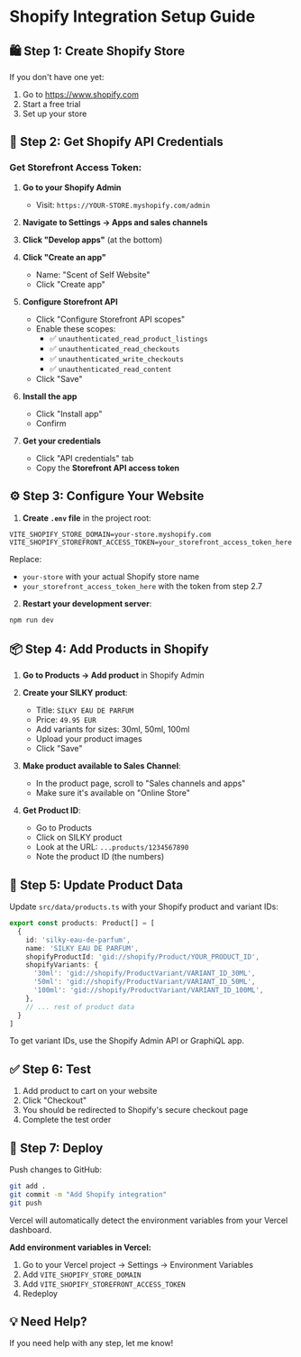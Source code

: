 # Shopify Integration Setup Guide

## 🛍️ Step 1: Create Shopify Store

If you don't have one yet:
1. Go to https://www.shopify.com
2. Start a free trial
3. Set up your store

## 🔑 Step 2: Get Shopify API Credentials

### Get Storefront Access Token:

1. **Go to your Shopify Admin**
   - Visit: `https://YOUR-STORE.myshopify.com/admin`

2. **Navigate to Settings → Apps and sales channels**

3. **Click "Develop apps"** (at the bottom)

4. **Click "Create an app"**
   - Name: "Scent of Self Website"
   - Click "Create app"

5. **Configure Storefront API**
   - Click "Configure Storefront API scopes"
   - Enable these scopes:
     - ✅ `unauthenticated_read_product_listings`
     - ✅ `unauthenticated_read_checkouts`
     - ✅ `unauthenticated_write_checkouts`
     - ✅ `unauthenticated_read_content`
   - Click "Save"

6. **Install the app**
   - Click "Install app"
   - Confirm

7. **Get your credentials**
   - Click "API credentials" tab
   - Copy the **Storefront API access token**

## ⚙️ Step 3: Configure Your Website

1. **Create `.env` file** in the project root:

```env
VITE_SHOPIFY_STORE_DOMAIN=your-store.myshopify.com
VITE_SHOPIFY_STOREFRONT_ACCESS_TOKEN=your_storefront_access_token_here
```

Replace:
- `your-store` with your actual Shopify store name
- `your_storefront_access_token_here` with the token from step 2.7

2. **Restart your development server**:
```bash
npm run dev
```

## 📦 Step 4: Add Products in Shopify

1. **Go to Products → Add product** in Shopify Admin

2. **Create your SILKY product**:
   - Title: `SILKY EAU DE PARFUM`
   - Price: `49.95 EUR`
   - Add variants for sizes: 30ml, 50ml, 100ml
   - Upload your product images
   - Click "Save"

3. **Make product available to Sales Channel**:
   - In the product page, scroll to "Sales channels and apps"
   - Make sure it's available on "Online Store"

4. **Get Product ID**:
   - Go to Products
   - Click on SILKY product
   - Look at the URL: `...products/1234567890`
   - Note the product ID (the numbers)

## 🔗 Step 5: Update Product Data

Update `src/data/products.ts` with your Shopify product and variant IDs:

```typescript
export const products: Product[] = [
  {
    id: 'silky-eau-de-parfum',
    name: 'SILKY EAU DE PARFUM',
    shopifyProductId: 'gid://shopify/Product/YOUR_PRODUCT_ID',
    shopifyVariants: {
      '30ml': 'gid://shopify/ProductVariant/VARIANT_ID_30ML',
      '50ml': 'gid://shopify/ProductVariant/VARIANT_ID_50ML',
      '100ml': 'gid://shopify/ProductVariant/VARIANT_ID_100ML',
    },
    // ... rest of product data
  }
]
```

To get variant IDs, use the Shopify Admin API or GraphiQL app.

## ✅ Step 6: Test

1. Add product to cart on your website
2. Click "Checkout"
3. You should be redirected to Shopify's secure checkout page
4. Complete the test order

## 🚀 Step 7: Deploy

Push changes to GitHub:
```bash
git add .
git commit -m "Add Shopify integration"
git push
```

Vercel will automatically detect the environment variables from your Vercel dashboard.

**Add environment variables in Vercel:**
1. Go to your Vercel project → Settings → Environment Variables
2. Add `VITE_SHOPIFY_STORE_DOMAIN`
3. Add `VITE_SHOPIFY_STOREFRONT_ACCESS_TOKEN`
4. Redeploy

## 💡 Need Help?

If you need help with any step, let me know!

